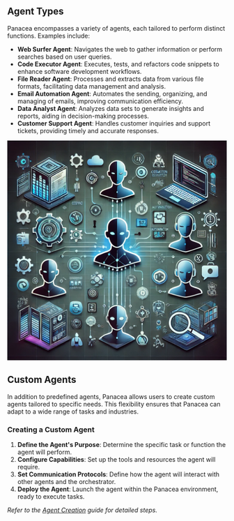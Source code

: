 ## Agent Types

Panacea encompasses a variety of agents, each tailored to perform distinct functions. Examples include:

- **Web Surfer Agent**: Navigates the web to gather information or perform searches based on user queries.
- **Code Executor Agent**: Executes, tests, and refactors code snippets to enhance software development workflows.
- **File Reader Agent**: Processes and extracts data from various file formats, facilitating data management and analysis.
- **Email Automation Agent**: Automates the sending, organizing, and managing of emails, improving communication efficiency.
- **Data Analyst Agent**: Analyzes data sets to generate insights and reports, aiding in decision-making processes.
- **Customer Support Agent**: Handles customer inquiries and support tickets, providing timely and accurate responses.

![System Architecture Diagram](images/agenttypes.png)

## Custom Agents

In addition to predefined agents, Panacea allows users to create custom agents tailored to specific needs. This flexibility ensures that Panacea can adapt to a wide range of tasks and industries.

### Creating a Custom Agent

1. **Define the Agent's Purpose**: Determine the specific task or function the agent will perform.
2. **Configure Capabilities**: Set up the tools and resources the agent will require.
3. **Set Communication Protocols**: Define how the agent will interact with other agents and the orchestrator.
4. **Deploy the Agent**: Launch the agent within the Panacea environment, ready to execute tasks.

*Refer to the [Agent Creation](6_chat_based_interface.md) guide for detailed steps.*
